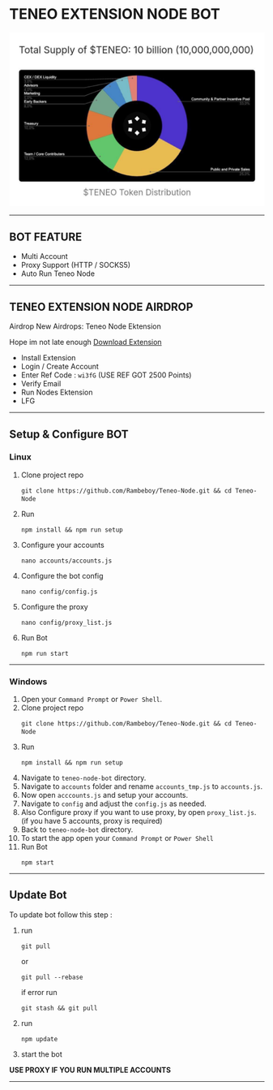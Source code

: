 # TENEO EXTENSION NODE BOT

![TRWA](assets/img1.jpg)

---

## BOT FEATURE
- Multi Account 
- Proxy Support (HTTP / SOCKS5)
- Auto Run Teneo Node


---

## TENEO EXTENSION NODE AIRDROP

Airdrop
New Airdrops: Teneo Node Ektension 

Hope im not late enough
[Download Extension](https://chromewebstore.google.com/detail/teneo-community-node/emcclcoaglgcpoognfiggmhnhgabppkm)
- Install Extension
- Login / Create Account
- Enter Ref Code : ```wi3fG```  (USE REF GOT 2500 Points)
- Verify Email
- Run Nodes Ektension 
- LFG


---

## Setup & Configure BOT

### Linux
1. Clone project repo
   ```
   git clone https://github.com/Rambeboy/Teneo-Node.git && cd Teneo-Node
   ```
2. Run
   ```
   npm install && npm run setup
   ```
3. Configure your accounts
   ```
   nano accounts/accounts.js
   ```
4. Configure the bot config
   ```
   nano config/config.js
   ```
5. Configure the proxy
   ```
   nano config/proxy_list.js
   ```
6. Run Bot
   ```
   npm run start
   ```
   
---

### Windows
1. Open your `Command Prompt` or `Power Shell`.
2. Clone project repo
   ```
   git clone https://github.com/Rambeboy/Teneo-Node.git && cd Teneo-Node
   ```
3. Run 
   ```
   npm install && npm run setup
   ```
5. Navigate to `teneo-node-bot` directory. 
6. Navigate to `accounts` folder and rename `accounts_tmp.js` to `accounts.js`.
7. Now open `acccounts.js` and setup your accounts.
8. Navigate to `config` and adjust the `config.js` as needed.
9. Also Configure proxy if you want to use proxy, by open `proxy_list.js`. (if you have 5 accounts, proxy is required)
10. Back to `teneo-node-bot` directory.
11. To start the app open your `Command Prompt` or `Power Shell`
12. Run Bot
    ```
    npm start
    ```

---

## Update Bot

To update bot follow this step :
1. run
   ```
   git pull
   ```
   or
   ```
   git pull --rebase
   ```
   if error run
   ```
   git stash && git pull
   ```
2. run
   ```
   npm update
   ```
2. start the bot

**USE PROXY IF YOU RUN MULTIPLE ACCOUNTS**

---
